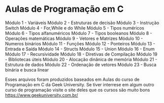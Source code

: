 # Aulas de Programação em C

Módulo 1 - Variáveis
Módulo 2 - Estruturas de decisão
Módulo 3 - Instrução Switch
Módulo 4 - For,While e do While
Módulo 5 - Tipos numéricos
Módulo 6 - Tipos alfanuméricos
Módulo 7 - Tipos booleanos
Módulo 8 - Operações matemáticas
Módulo 9 - Vetores e Matrizes
Módulo 10 - Numeros binários
Módulo 11 - Funções
Módulo 12 - Ponteiros
Módulo 13 - Entrada e Saída
Módulo 14 - Structs
Módulo 15 - Union
Módulo 16 - Enum
Módulo 17 - Recursividade
Módulo 18 - Diretivas de Compilação
Módulo 19 - Bibliotecas úteis
Módulo 20 - Alocação dinânica de memória
Módulo 21 - Estrutura de dados
Módulo 22 - Ordenação de vetores
Módulo 23 - Busca binária e busca linear

Esses arquivos foram produzidos baseados em Aulas do curso de Programação em C da Geek University.
Se tiver interrese em algum outro curso de programação visite o site deles que os cursos são muito bons
https://www.geekuniversity.com.br/
